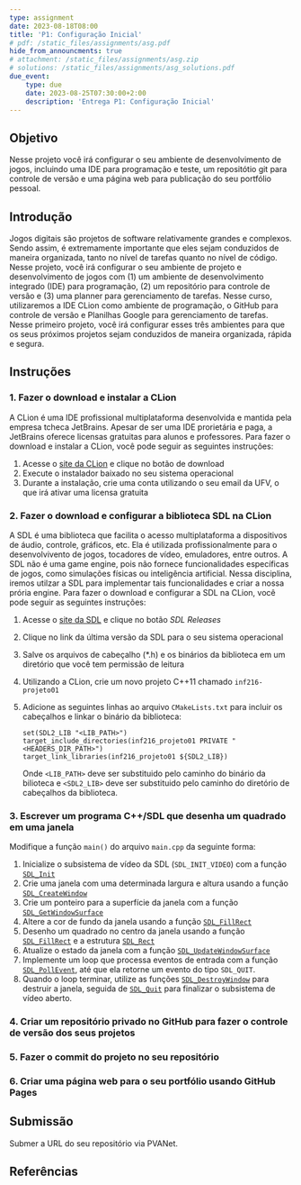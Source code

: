 ```yaml
---
type: assignment
date: 2023-08-18T08:00
title: 'P1: Configuração Inicial'
# pdf: /static_files/assignments/asg.pdf
hide_from_announcments: true
# attachment: /static_files/assignments/asg.zip
# solutions: /static_files/assignments/asg_solutions.pdf
due_event: 
    type: due
    date: 2023-08-25T07:30:00+2:00
    description: 'Entrega P1: Configuração Inicial'
---
```


## Objetivo

Nesse projeto você irá configurar o seu ambiente de desenvolvimento de jogos, incluindo uma IDE para programação e teste, um repositótio git para controle de versão e uma página web para publicação do seu portfólio pessoal.

## Introdução

<!-- No contexto da indústria de jogos digitais, um portfólio é uma coleção organizada de projetos relacionados à criação de jogos. É uma ferramenta essencial para os profissionais dessa área, incluindo programadores, artistas, designers, compositores, entre outros, que desejam mostrar suas habilidades, experiências e realizações aos potenciais empregadores, clientes ou parceiros.

O portfólio permite que os criadores de jogos demonstrem suas capacidades, estilo artístico, conhecimento técnico e criatividade. Ele pode conter uma variedade de materiais, dependendo da especialização do indivíduo e do seu envolvimento em diferentes aspectos do desenvolvimento de jogos. Como essa é uma disciplina de Ciência da Computação, o seu portfólio deverá destavar suas habilidades como programador. Sendo assim, os principais materiais do seu porfólio serão trechos de códigos associados a imagens ou vídeos do jogo e comentários que evidenciem suas princiais contribuições para aquele projeto.

Nesse projeto, você irá usar o GitHub para hospedar um repositório git que será usado durante a disciplina para o controle de versão dos seus projetos, bem como a página web do seu portfolio. -->

Jogos digitais são projetos de software relativamente grandes e complexos. Sendo assim, é extremamente importante que eles sejam conduzidos de maneira organizada, tanto no nível de tarefas quanto no nível de código. Nesse projeto, você irá configurar o seu ambiente de projeto e desenvolvimento de jogos com (1) um ambiente de desenvolvimento integrado (IDE) para programação, (2) um repositório para controle de versão e (3) uma planner para gerenciamento de tarefas. Nesse curso, utilizaremos a IDE CLion como ambiente de programação, o GitHub para controle de versão e Planilhas Google para gerenciamento de tarefas. Nesse primeiro projeto, você irá configurar esses três ambientes para que os seus próximos projetos sejam conduzidos de maneira organizada, rápida e segura.

## Instruções

### **1. Fazer o download e instalar a CLion**

A CLion é uma IDE profissional multiplataforma desenvolvida e mantida pela empresa tcheca JetBrains. Apesar de ser uma IDE prorietária e paga, a JetBrains oferece licensas gratuitas para alunos e professores. Para fazer o download e instalar a CLion, você pode seguir as seguintes instruções:

1. Acesse o [site da CLion](https://www.jetbrains.com/clion/) e clique no botão de download
2. Execute o instalador baixado no seu sistema operacional
3. Durante a instalação, crie uma conta utilizando o seu email da UFV, o que irá ativar uma licensa gratuita

### **2. Fazer o download e configurar a biblioteca SDL na CLion**

A SDL é uma biblioteca que facilita o acesso multiplataforma a dispositivos de áudio, controle, gráficos, etc. Ela é utilizada profissionalmente para o desenvolvivento de jogos, tocadores de vídeo, emuladores, entre outros. A SDL não é uma game engine, pois não fornece funcionalidades específicas de jogos, como simulações físicas ou inteligência artificial. Nessa disciplina, iremos utilzar a SDL para implementar tais funcionalidades e criar a nossa prória engine. Para fazer o download e configurar a SDL na CLion, você pode seguir as seguintes instruções:

1. Acesse o [site da SDL](https://www.libsdl.org/index.php) e clique no botão *SDL Releases* 
2. Clique no link da última versão da SDL para o seu sistema operacional
3. Salve os arquivos de cabeçalho (*.h) e os binários da biblioteca em um diretório que você tem permissão de leitura
4. Utilizando a CLion, crie um novo projeto C++11 chamado `inf216-projeto01`
5. Adicione as seguintes linhas ao arquivo `CMakeLists.txt` para incluir os cabeçalhos e linkar o binário da biblioteca:

    ```
    set(SDL2_LIB "<LIB_PATH>")
    target_include_directories(inf216_projeto01 PRIVATE "<HEADERS_DIR_PATH>")
    target_link_libraries(inf216_projeto01 ${SDL2_LIB})
    ```

    Onde `<LIB_PATH>` deve ser substituido pelo caminho do binário da bilioteca e `<SDL2_LIB>` deve ser substituido
    pelo caminho do diretório de cabeçalhos da biblioteca.

### **3. Escrever um programa C++/SDL que desenha um quadrado em uma janela**

Modifique a função `main()` do arquivo `main.cpp` da seguinte forma:

1. Inicialize o subsistema de vídeo da SDL (`SDL_INIT_VIDEO`) com a função [`SDL_Init`](https://wiki.libsdl.org/SDL2/SDL_PollEvent)
2. Crie uma janela com uma determinada largura e altura usando a função [`SDL_CreateWindow`](https://wiki.libsdl.org/SDL2/SDL_CreateWindow)
3. Crie um ponteiro para a superfície da janela com a função [`SDL_GetWindowSurface`](https://wiki.libsdl.org/SDL2/SDL_GetWindowSurface)
4. Altere a cor de fundo da janela usando a função [`SDL_FillRect`](https://wiki.libsdl.org/SDL2/SDL_FillRect)
5. Desenho um quadrado no centro da janela usando a função [`SDL_FillRect`](https://wiki.libsdl.org/SDL2/SDL_FillRect) e a estrutura [`SDL_Rect`](https://wiki.libsdl.org/SDL2/SDL_Rect)
6. Atualize o estado da janela com a função [`SDL_UpdateWindowSurface`](https://wiki.libsdl.org/SDL2/SDL_UpdateWindowSurface)
7. Implemente um loop que processa eventos de entrada com a função [`SDL_PollEvent`](https://wiki.libsdl.org/SDL2/SDL_PollEvent), até que ela retorne um evento do tipo `SDL_QUIT`.
8. Quando o loop terminar, utilize as funções [`SDL_DestroyWindow`](https://wiki.libsdl.org/SDL2/SDL_DestroyWindow) para destruir a janela, seguida de [`SDL_Quit`](https://wiki.libsdl.org/SDL2/SDL_Quit) para 
finalizar o subsistema de vídeo aberto.

### **4. Criar um repositório privado no GitHub para fazer o controle de versão dos seus projetos**
### **5. Fazer o commit do projeto no seu repositório**
### **6. Criar uma página web para o seu portfólio usando GitHub Pages**

## Submissão

Submer a URL do seu repositório via PVANet.

## Referências



